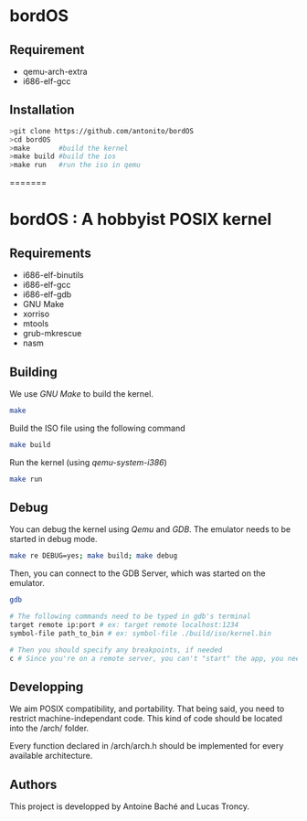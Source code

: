 # bordOS
## Requirement
* qemu-arch-extra
* i686-elf-gcc
## Installation
```bash
>git clone https://github.com/antonito/bordOS
>cd bordOS
>make		#build the kernel
>make build	#build the ios
>make run	#run the iso in qemu
```

=======
# bordOS : A hobbyist POSIX kernel

## Requirements
- i686-elf-binutils
- i686-elf-gcc
- i686-elf-gdb
- GNU Make 
- xorriso
- mtools
- grub-mkrescue
- nasm

## Building

We use *GNU Make* to build the kernel.
``` bash
make
```
Build the ISO file using the following command
``` bash
make build
```
Run the kernel (using *qemu-system-i386*)
``` bash
make run
```

## Debug
You can debug the kernel using *Qemu* and *GDB*.
The emulator needs to be started in debug mode.
``` bash
make re DEBUG=yes; make build; make debug
```
Then, you can connect to the GDB Server, which was started on the emulator.
``` bash
gdb 

# The following commands need to be typed in gdb's terminal
target remote ip:port # ex: target remote localhost:1234
symbol-file path_to_bin # ex: symbol-file ./build/iso/kernel.bin

# Then you should specify any breakpoints, if needed
c # Since you're on a remote server, you can't "start" the app, you need to continue its execution
```

## Developping

We aim POSIX compatibility, and portability. That being said, you need to restrict machine-independant code.
This kind of code should be located into the /arch/ folder.

Every function declared in /arch/arch.h should be implemented for every available architecture.

## Authors

This project is developped by Antoine Baché and Lucas Troncy. 
